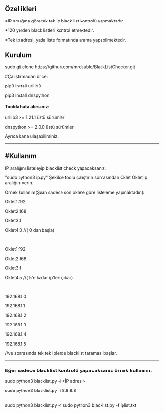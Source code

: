 <h2>Özellikleri</h2>
*IP aralığına göre tek tek ip black list kontrolü yapmaktadır.

 *120 yerden  black listleri kontrol etmektedir.
 
  *Tek ip adresi, yada liste formatında arama yapabilmektedir.
  
   <h2>Kurulum</h2>
  sudo git clone https://github.com/mrdauble/BlackListChecker.git
  
  
#Çalıştırmadan önce:

 pip3 install urllib3 
 
 pip3 install dnspython
 
 
<h4>Toolda hata alırsanız:</h4>

urllib3 >= 1.21.1 üstü sürümler

dnspython >= 2.0.0 üstü sürümler

Ayrıca bana ulaşabilirsiniz.
_____________________
<h2>#Kullanım</h2>

IP aralığını listeleyip blacklist check yapacaksanız.

"sudo python3 ip.py" Şekilde toolu çalıştırın sonrasından Oklet Oklet Ip aralığını verin.

Örnek kullanım(Şuan sadece son oklete göre listeleme yapmaktadır.):

Oklet1:192

Oklet2:168

Oklet3:1

Oklet4:0 //( 0 dan başla)

<br>

Oklet1:192

Oklet2:168

Oklet3:1

Oklet4:5 //( 5'e kadar ip'leri çıkar)

<br>

192.168.1.0

192.168.1.1

192.168.1.2

192.168.1.3

192.168.1.4

192.168.1.5

//ve sonrasında tek tek iplerde blacklist taraması başlar.
_________________________________________
<h3>Eğer sadece blacklist kontrolü yapacaksanız örnek kullanım:</h3>

sudo python3 blacklist.py -i <İP adresi>

sudo python3 blacklist.py -i 8.8.8.8

<br>
sudo python3 blacklist.py -f <ip.txt (Liste Şeklinde İp adresi kontrolü)

sudo python3 blacklist.py -f iplist.txt




